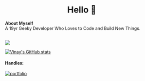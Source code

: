 <h1 align="center">Hello 👋</h1>
<b>About Myself</b><br>
A 19yr Geeky Developer Who Loves to </> Code and Build New Things.  <br><br>

![](https://komarev.com/ghpvc/?username=vinayofc&color=blueviolet)


[![Vinay's GitHub stats](https://github-readme-stats.vercel.app/api?username=vinayofc&show_icons=true&theme=tokyonight&locale=en)](https://github.com/vinayofc/github-readme-stats&show_icons=true&theme=tokyonight&locale=en)

#### Handles:
[![portfolio](https://img.shields.io/badge/my_portfolio-000?style=for-the-badge&logo=ko-fi&logoColor=white)](https://devvinay.in/)

